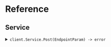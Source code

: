 # Reference
## Service
<details><summary><code>client.Service.Post(EndpointParam) -> error</code></summary>
<dl>
<dd>

#### 🔌 Usage

<dl>
<dd>

<dl>
<dd>

```go
client.Service.Post(
        context.TODO(),
    )
}
```
</dd>
</dl>
</dd>
</dl>

#### ⚙️ Parameters

<dl>
<dd>

<dl>
<dd>

**endpointParam:** `string` 
    
</dd>
</dl>
</dd>
</dl>


</dd>
</dl>
</details>
